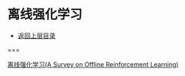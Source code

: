 # 离线强化学习

- [返回上层目录](../reinforcement-learning.md)



===

[离线强化学习(A Survey on Offline Reinforcement Learning)](https://www.cnblogs.com/kailugaji/p/16040339.html)

